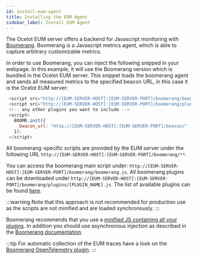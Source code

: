 ```yaml
---
id: install-eum-agent
title: Installing the EUM Agent
sidebar_label: Install EUM Agent
---
```


The Ocelot EUM server offers a backend for Javascript monitoring with [Boomerang](https://developer.akamai.com/tools/boomerang/docs/index.html).
Boomerang is a Javascript metrics agent, which is able to capture arbitrary customizable metrics. 

In order to use Boomerang, you can inject the following snipped in your webpage.
In this example, it will use the Boomerang version which is bundled in the Ocelot EUM server.
This snippet loads the boomerang agent and sends all measured metrics to the specified beacon URL, in this case it is the Ocelot EUM server:

```javascript
 <script src="http://[EUM-SERVER-HOST]:[EUM-SERVER-PORT]/boomerang/boomerang.js"></script>
 <script src="http://[EUM-SERVER-HOST]:[EUM-SERVER-PORT]/boomerang/plugins/rt.js"></script>
 <!-- any other plugins you want to include -->
 <script>
   BOOMR.init({
     beacon_url: "http://[EUM-SERVER-HOST]:[EUM-SERVER-PORT]/beacon/"
   });
 </script>
```

All boomerang-specific scripts are provided by the EUM server under the following URL `http://[EUM-SERVER-HOST]:[EUM-SERVER-PORT]/boomerang/**`.

You can access the boomerang main script under: `http://[EUM-SERVER-HOST]:[EUM-SERVER-PORT]/boomerang/boomerang.js`.
All boomerang plugins can be downloaded under `http://[EUM-SERVER-HOST]:[EUM-SERVER-PORT]/boomerang/plugins/[PLUGIN_NAME].js`.
The list of available plugins can be found [here](http://akamai.github.io/boomerang/BOOMR.plugins.html).

:::warning
Note that this approach is not recommended for production use as the scripts are not minified and are loaded synchronously.
:::

Boomerang recommends that you use a [minified JS containing all your plugins](https://developer.akamai.com/tools/boomerang/docs/tutorial-building.html#asynchronously). 
In addition you should use asynchronous injection as described in the [Boomerang documentation](https://developer.akamai.com/tools/boomerang/docs/index.html).

:::tip
For automatic collection of the EUM traces have a look on the [Boomerang OpenTelemetry plugin](https://github.com/NovatecConsulting/boomerang-opentelemetry-plugin).
:::